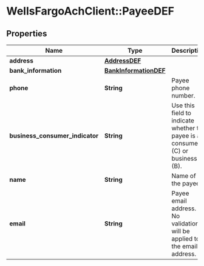 # WellsFargoAchClient::PayeeDEF

## Properties
Name | Type | Description | Notes
------------ | ------------- | ------------- | -------------
**address** | [**AddressDEF**](AddressDEF.md) |  | [optional] 
**bank_information** | [**BankInformationDEF**](BankInformationDEF.md) |  | [optional] 
**phone** | **String** | Payee phone number. | [optional] 
**business_consumer_indicator** | **String** | Use this field to indicate whether the payee is a consumer (C) or business (B). | [optional] 
**name** | **String** | Name of the payee. | 
**email** | **String** | Payee email address. No validation will be applied to the email address. | [optional] 


